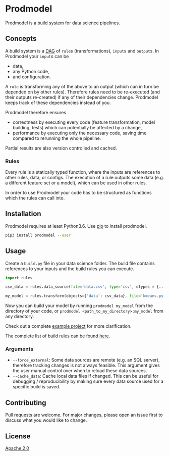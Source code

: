 # Prodmodel

Prodmodel is a [build system](https://en.wikipedia.org/wiki/List_of_build_automation_software) for data science pipelines.

## Concepts

A build system is a [DAG](https://en.wikipedia.org/wiki/Directed_acyclic_graph) of `rule`s (transformations), `input`s and `output`s.
In Prodmodel your `input`s can be
 * data,
 * any Python code,
 * and configuration.

A `rule` is transforming any of the above to an output (which can in turn be depended on by other rules). Therefore rules need to be
re-executed (and their outputs re-created) if any of their dependencies change. Prodmodel keeps track of these dependencies instead of you.

Prodmodel therefore ensures
 * correctness by executing every code (feature transformation, model building, tests) which can potentially be affected by a change,
 * performance by executing only the necessary code, saving time compared to rerunning the whole pipeline.

Partial results are also version controlled and cached.

### Rules

Every rule is a statically typed function, where the inputs are references to other rules, data, or configs. The execution of
a rule outputs some data (e.g. a different feature set or a model), which can be used in other rules.

In order to use Prodmodel your code has to be structured as functions which the rules can call into.

## Installation

Prodmodel requires at least Python3.6. Use [pip](https://pip.pypa.io/en/stable/) to install prodmodel.

```bash
pip3 install prodmodel --user
```

## Usage

Create a `build.py` file in your data science folder. The build file contains references to your inputs and the build rules you can execute.

```python
import rules

csv_data = rules.data_source(file='data.csv', type='csv', dtypes = {...})

my_model = rules.transform(objects={'data': csv_data}, file='kmeans.py', fn='compute_kmeans')
```

Now you can build your model by running `prodmodel my_model` from the directory of your code,
or `prodmodel <path_to_my_directory>:my_model` from any directory.

Check out a complete [example project](https://github.com/prodmodel/prodmodel/tree/master/example) for more clarification.

The complete list of build rules can be found [here](https://github.com/prodmodel/prodmodel/blob/master/doc/api_doc.md).

### Arguments

 * `--force_external`: Some data sources are remote (e.g. an SQL server), therefore tracking changes is not always feasible.
   This argument gives the user manual control over when to reload these data sources.
 * `--cache_data`: Cache local data files if changed. This can be useful for debugging / reproducibility by making sure every
   data source used for a specific build is saved.

## Contributing
Pull requests are welcome. For major changes, please open an issue first to discuss what you would like to change.

## License
[Apache 2.0](https://github.com/prodmodel/prodmodel/blob/master/LICENCE)
